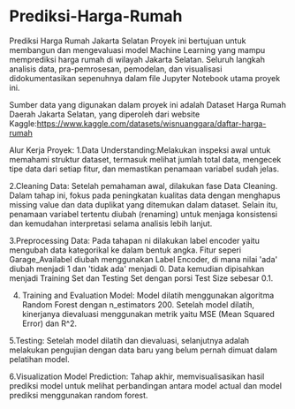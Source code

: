 # Prediksi-Harga-Rumah

Prediksi Harga Rumah Jakarta Selatan
Proyek ini bertujuan untuk membangun dan mengevaluasi model Machine Learning yang mampu memprediksi harga rumah di wilayah Jakarta Selatan. Seluruh langkah analisis data, pra-pemrosesan, pemodelan, dan visualisasi didokumentasikan sepenuhnya dalam file Jupyter Notebook utama proyek ini.

Sumber data yang digunakan dalam proyek ini adalah Dataset Harga Rumah Daerah Jakarta Selatan, yang diperoleh dari website Kaggle:https://www.kaggle.com/datasets/wisnuanggara/daftar-harga-rumah

Alur Kerja Proyek:
1.Data Understanding:Melakukan inspeksi awal untuk memahami struktur dataset, termasuk melihat jumlah total data, mengecek tipe data dari setiap fitur, dan memastikan penamaan variabel sudah jelas.

2.Cleaning Data: Setelah pemahaman awal, dilakukan fase Data Cleaning. Dalam tahap ini, fokus pada peningkatan kualitas data dengan menghapus missing value dan data duplikat yang ditemukan dalam dataset. Selain itu, penamaan variabel tertentu diubah (renaming) untuk menjaga konsistensi dan kemudahan interpretasi selama analisis lebih lanjut.

3.Preprocessing Data: Pada tahapan ni dilakukan label encoder yaitu mengubah data kategorikal ke dalam bentuk angka. Fitur seperi Garage_Availabel diubah menggunakan Label Encoder, di mana nilai 'ada' diubah menjadi 1 dan 'tidak ada' menjadi 0. Data kemudian dipisahkan menjadi Training Set dan Testing Set dengan porsi Test Size sebesar 0.1.

4. Training and Evaluation Model: Model dilatih menggunakan algoritma Random Forest dengan n_estimators 200. Setelah model dilatih, kinerjanya dievaluasi menggunakan metrik yaitu MSE (Mean Squared Error) dan R^2. 

5.Testing: Setelah model dilatih dan dievaluasi, selanjutnya adalah melakukan pengujian dengan data baru yang belum pernah dimuat dalam pelatihan model.

6.Visualization Model Prediction: Tahap akhir, memvisualisasikan hasil prediksi model untuk melihat perbandingan antara model actual dan model prediksi menggunakan random forest.
